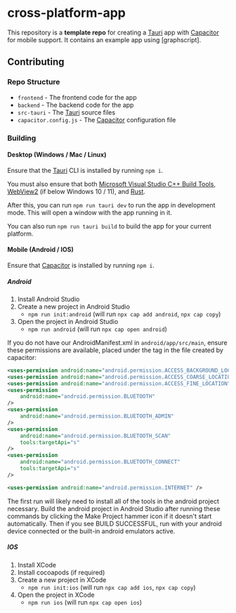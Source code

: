 # cross-platform-app
This repository is a **template repo** for creating a [Tauri] app with [Capacitor] for mobile support. It contains an example app using [graphscript].

## Contributing
### Repo Structure
- `frontend` - The frontend code for the app
- `backend` - The backend code for the app
- `src-tauri` - The [Tauri] source files
- `capacitor.config.js` - The [Capacitor] configuration file

### Building
#### Desktop (Windows / Mac / Linux)
Ensure that the [Tauri] CLI is installed by running `npm i`.

You must also ensure that both [Microsoft Visual Studio C++ Build Tools](https://visualstudio.microsoft.com/visual-cpp-build-tools/), [WebView2](https://developer.microsoft.com/en-us/microsoft-edge/webview2/#download-section) (if below Windows 10 / 11), and [Rust](https://www.rust-lang.org/tools/install).

After this, you can run `npm run tauri dev` to run the app in development mode. This will open a window with the app running in it. 

You can also run `npm run tauri build` to build the app for your current platform.

#### Mobile (Android / IOS)
Ensure that [Capacitor] is installed by running `npm i`.

##### Android
1. Install Android Studio
2. Create a new project in Android Studio
    - `npm run init:android` (will run `npx cap add android`, `npx cap copy`)
3. Open the project in Android Studio
    - `npm run android` (will run `npx cap open android`)

If you do not have our AndroidManifest.xml in `android/app/src/main`, ensure these permissions are available, placed under the <!-- Permissions --> tag in the file created by capacitor:
```xml
<uses-permission android:name="android.permission.ACCESS_BACKGROUND_LOCATION" />
<uses-permission android:name="android.permission.ACCESS_COARSE_LOCATION"  />
<uses-permission android:name="android.permission.ACCESS_FINE_LOCATION"  />
<uses-permission
    android:name="android.permission.BLUETOOTH"
/>
<uses-permission
    android:name="android.permission.BLUETOOTH_ADMIN"
/>
<uses-permission
    android:name="android.permission.BLUETOOTH_SCAN"
    tools:targetApi="s"
/>
<uses-permission
    android:name="android.permission.BLUETOOTH_CONNECT"
    tools:targetApi="s"
/>

<uses-permission android:name="android.permission.INTERNET" />
```

The first run will likely need to install all of the tools in the android project necessary. Build the android project in Android Studio after running these commands by clicking the Make Project hammer icon if it doesn't start automatically. Then if you see BUILD SUCCESSFUL, run with your android device connected or the built-in android emulators active.

##### IOS 
1. Install XCode
2. Install cocoapods (if required)
3. Create a new project in XCode
    - `npm run init:ios` (will run `npx cap add ios`, `npx cap copy`)
4. Open the project in XCode
    - `npm run ios` (will run `npx cap open ios`)


[Capacitor]: https://capacitorjs.com/
[Tauri]: https://tauri.app/
[Tauri]: https://github.com/brainsatplay/graphscript
